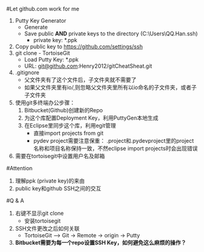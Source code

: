 #Let github.com work for me 

1. Putty Key Generator
	* Generate
	* Save public **AND** private keys to the directory (C:\Users\QQ.Han\.ssh)
		* private key: *.ppk
2. Copy public key to https://github.com/settings/ssh
3. git clone - TortoiseGit
	* Load Putty Key: *.ppk
	* URL: git@github.com:Henry2012/gitCheatSheat.git
4. .gitignore
	* 父文件夹有了这个文件后，子文件夹就不需要了
	* 如果父文件夹里有io/,则忽略父文件夹里所有以io命名的子文件夹，或者子子文件夹
5. 使用git多终端办公步骤：
	1. Bitbucket(Github)创建新的Repo
	2. 为这个库配置Deployment Key，利用PuttyGen本地生成
	3. 在Eclipse里同步这个库，利用egit管理
		* 直接import projects from git
		* pydev project需要注意保重： .project和.pydevproject里的project名称和项目名称保持一致，不然eclipse import projects时会出现错误  
4. 需要在tortoisegit中设置用户名及邮箱
	
#Attention
1. 理解ppk (private key)的来由
2. public key和github SSH之间的交互

#Q & A
1. 右键不显示git clone
	* 安装tortoisegit
2. SSH文件更改之后如何关联
	* TortoiseGit --> Git -> Remote -> origin -> Putty
3. **Bitbucket需要为每一个repo设置SSH Key，如何避免这么麻烦的操作？**

